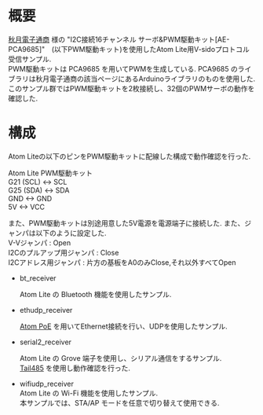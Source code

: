 # 概要
[秋月電子通商](https://akizukidenshi.com) 様の "I2C接続16チャンネル サーボ&PWM駆動キット[AE-PCA9685]"　(以下PWM駆動キット)を使用したAtom Lite用V-sidoプロトコル受信サンプル.  
PWM駆動キットは PCA9685 を用いてPWMを生成している.  PCA9685 のライブラリは秋月電子通商の該当ページにあるArduinoライブラリのものを使用した.
このサンプル群ではPWM駆動キットを2枚接続し、32個のPWMサーボの動作を確認した.
 
# 構成

Atom Liteの以下のピンをPWM駆動キットに配線した構成で動作確認を行った.  
  
Atom Lite		PWM駆動キット  
 G21 (SCL)	<-> SCL  
 G25 (SDA)	<-> SDA  
 GND  		<-> GND  
 5V  		<-> VCC  

また、PWM駆動キットは別途用意した5V電源を電源端子に接続した.
また、ジャンパは以下のように設定した.  
	V-Vジャンパ : Open  
	I2Cのプルアップ用ジャンパ : Close  
	I2Cアドレス用ジャンパ : 片方の基板をA0のみClose,それ以外すべてOpen  

- bt_receiver  
  
	Atom Lite の Bluetooth 機能を使用したサンプル.  
    
- ethudp_receiver  
  
	[Atom PoE](https://docs.m5stack.com/en/atom/atom_poe) を用いてEthernet接続を行い、UDPを使用したサンプル.  
    
- serial2_receiver  

	Atom Lite の Grove 端子を使用し、シリアル通信をするサンプル.  
	[Tail485](https://docs.m5stack.com/en/atom/tail485) を使用し動作確認を行った.  
	

- wifiudp_receiver  
	Atom Lite の Wi-Fi 機能を使用したサンプル.  
	本サンプルでは、STA/AP モードを任意で切り替えて使用できる.


